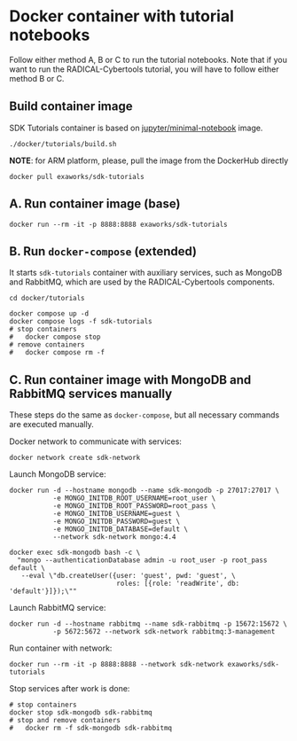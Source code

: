 # Docker container with tutorial notebooks

Follow either method A, B or C to run the tutorial notebooks. Note that if you
want to run the RADICAL-Cybertools tutorial, you will have to follow either
method B or C.

## Build container image

SDK Tutorials container is based on 
[jupyter/minimal-notebook](https://github.com/jupyter/docker-stacks) image.

```shell
./docker/tutorials/build.sh
```

**NOTE**: for ARM platform, please, pull the image from the DockerHub directly

```shell
docker pull exaworks/sdk-tutorials
```

## A. Run container image (base)

```shell
docker run --rm -it -p 8888:8888 exaworks/sdk-tutorials
```

## B. Run `docker-compose` (extended)

It starts `sdk-tutorials` container with auxiliary services, such as MongoDB
and RabbitMQ, which are used by the RADICAL-Cybertools components.

```shell
cd docker/tutorials

docker compose up -d
docker compose logs -f sdk-tutorials
# stop containers
#   docker compose stop
# remove containers
#   docker compose rm -f
```

## C. Run container image with MongoDB and RabbitMQ services manually

These steps do the same as `docker-compose`, but all necessary commands are
executed manually.

Docker network to communicate with services:

```shell
docker network create sdk-network
```

Launch MongoDB service:

```shell
docker run -d --hostname mongodb --name sdk-mongodb -p 27017:27017 \
           -e MONGO_INITDB_ROOT_USERNAME=root_user \
           -e MONGO_INITDB_ROOT_PASSWORD=root_pass \
           -e MONGO_INITDB_USERNAME=guest \
           -e MONGO_INITDB_PASSWORD=guest \
           -e MONGO_INITDB_DATABASE=default \
           --network sdk-network mongo:4.4

docker exec sdk-mongodb bash -c \
  "mongo --authenticationDatabase admin -u root_user -p root_pass default \
   --eval \"db.createUser({user: 'guest', pwd: 'guest', \
                           roles: [{role: 'readWrite', db: 'default'}]});\""
```

Launch RabbitMQ service:

```shell
docker run -d --hostname rabbitmq --name sdk-rabbitmq -p 15672:15672 \
           -p 5672:5672 --network sdk-network rabbitmq:3-management
```

Run container with network:

```shell
docker run --rm -it -p 8888:8888 --network sdk-network exaworks/sdk-tutorials
```

Stop services after work is done:

```shell
# stop containers
docker stop sdk-mongodb sdk-rabbitmq
# stop and remove containers
#   docker rm -f sdk-mongodb sdk-rabbitmq
```
